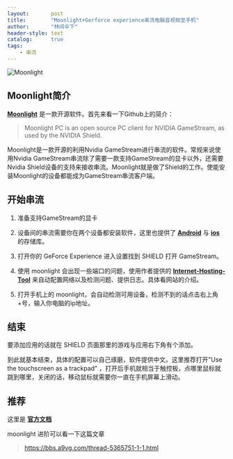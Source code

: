 ```yaml
---
layout:       post
title:        "Moonlight+Gerforce experience串流电脑音视频至手机"
author:       "林间伞下"
header-style: text
catalog:      true
tags:
    - 串流
---
```


![Moonlight](/img/moonlight.jpg "Moonlight")

## Moonlight简介
[**Moonlight**](https://github.com/moonlight-stream/moonlight-qt) 是一款开源软件。首先来看一下Github上的简介：

>Moonlight PC is an open source PC client for NVIDIA GameStream, as used by the NVIDIA Shield.

Moonlight是一款开源的利用Nvidia GameStream进行串流的软件。常规来说使用Nvidia GameStream串流除了需要一款支持GameStream的显卡以外，还需要Nvidia Shield设备的支持来接收串流。Moonlight就是做了Shield的工作。使能安装Moonlight的设备都能成为GameStream串流客户端。

## 开始串流

1. 准备支持GameStream的显卡

2. 设备间的串流需要你在两个设备都安装软件，这里也提供了 [**Android**](https://github.com/moonlight-stream/moonlight-android) 与 [**ios**](https://github.com/moonlight-stream/moonlight-ios) 的存储库。

3. 打开你的 GeForce Experience 进入设置找到 SHIELD 打开 GameStream。

4. 使用 moonlight 会出现一些端口的问题，使用作者提供的 [**Internet-Hosting-Tool**](https://github.com/moonlight-stream/Internet-Hosting-Tool/releases) 来自动配置网络以及检测问题、提供日志。具体看网站的介绍。

5. 打开手机上的 moonlight，会自动检测可用设备，检测不到的话点击右上角+号，输入你电脑的ip地址。

## 结束

要添加应用的话就在 SHIELD 页面那里的游戏与应用右下角有个添加。

到此就基本结束，具体的配置可以自己琢磨，软件提供中文。这里推荐打开"Use the touchscreen as a trackpad" ，打开后手机就相当于触控板，点哪里鼠标就跳到哪里，关闭的话，移动鼠标就需要你一直在手机屏幕上滑动。

## 推荐
这里是 [**官方文档**](https://github.com/moonlight-stream/moonlight-docs/wiki)

moonlight 进阶可以看一下这篇文章
>https://bbs.a9vg.com/thread-5365751-1-1.html